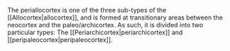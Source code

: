 The periallocortex is one of the three sub-types of the [[Allocortex|allocortex]], and is formed at transitionary areas between the neocortex and the paleo/archicortex. As such, it is divided into two particular types: The [[Periarchicortex|periarchicortex]] and [[peripaleocortex|peripaleocortex]].